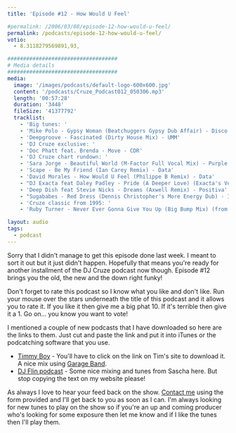 ```yaml
---
title: 'Episode #12 - How Would U Feel'

#permalink: /2006/03/08/episode-12-how-would-u-feel/
permalink: /podcasts/episode-12-how-would-u-feel/
votio:
  - 8.3118279569891,93,

###################################
# Media details
###################################
media:
  image: '/images/podcasts/default-logo-600x600.jpg'
  content: '/podcasts/Cruze_Podcast012_050306.mp3'
  length: '00:57:28'
  duration: '3448'
  fileSize: '41377792'
  tracklist:
    - 'Big tunes: '
    - 'Mike Polo - Gypsy Woman (Beatchuggers Gypsy Dub Affair) - Disco:Wax'
    - 'Deepgroove - Fascinated (Dirty House Mix) - UMM'
    - 'DJ Cruze exclusive: '
    - 'Doc Phatt feat. Brenda - Move - CDR'
    - 'DJ Cruze chart rundown: '
    - 'Sara Jorge - Beautiful World (M-Factor Full Vocal Mix) - Purple City'
    - 'Scape - Be My Friend (Ian Carey Remix) - Data'
    - 'David Morales - How Would U Feel (Philippe B Remix) - Data'
    - "DJ Exacta feat Daley Padley - Pride (A Deeper Love) (Exacta's Vocal Mix) - Compulsive"
    - 'Deep Dish feat Stevie Nicks - Dreams (Axwell Remix) - Positiva'
    - "Sugababes - Red Dress (Dennis Christopher's More Energy Dub) - Island"
    - 'Cruze classic from 1995: '
    - 'Ruby Turner - Never Ever Gonna Give You Up (Big Bump Mix) (from the Club Diamonds EP) - Wired Recordings'

layout: audio
tags:
  - podcast
---
```


Sorry that I didn't manage to get this episode done last week. I meant to sort it out but it just didn't happen. Hopefully that means you're ready for another installment of the DJ Cruze podcast now though. Episode #12 brings you the old, the new and the down right funky!

Don't forget to rate this podcast so I know what you like and don't like. Run your mouse over the stars underneath the title of this podcast and it allows you to rate it. If you like it then give me a big phat 10. If it's terrible then give it a 1. Go on&#8230; you know you want to vote!

I mentioned a couple of new podcasts that I have downloaded so here are the links to them. Just cut and paste the link and put it into iTunes or the podcatching software that you use.

- [Timmy Boy][23] - You'll have to click on the link on Tim's site to download it. A nice mix using [Garage Band][24].
- [DJ Flin podcast][25] - Some nice mixing and tunes from Sascha here. But stop copying the text on my website please!

As always I love to hear your feed back on the show. [Contact me][26] using the form provided and I'll get back to you as soon as I can. I'm always looking for new tunes to play on the show so if you're an up and coming producer who's looking for some exposure then let me know and if I like the tunes then I'll play them.

[1]: http://ripple.radiotail.com/211/Cruze_Podcast012_050306.mp3
[2]: http://www.djcruze.co.uk/cms/podcasts/feed/rss2
[3]: http://www.beatchuggers.dk/
[4]: http://www.discowax.com/
[5]: http://www.deepgrooveworld.com/
[6]: http://www.ummrecords.com/
[7]: http://docphatt.com/
[8]: http://www.discogs.com/artist/Sara+Jorge/
[9]: http://www.discogs.com/artist/M+Factor/
[10]: http://www.purplecitymusic.com/
[11]: http://www.ian45carey.com/
[12]: http://www.ministryofsound.com/
[13]: http://www.defmix.com/
[14]: http://www.djphilippeb.com/
[15]: http://www.deepdish.com/
[16]: http://www.nicksfix.com/
[17]: http://www.axwell.nu/
[18]: http://www.positivarecords.com/
[19]: http://www.sugababes.com/
[20]: http://www.spinninrecords.nl/
[21]: http://www.islandrecords.co.uk/
[22]: http://www.discogs.com/release/306967
[23]: http://web.mac.com/timrandall1/iWeb/Site/Podcast/Podcast.html
[24]: http://www.apple.com/ilife/garageband/
[25]: http://www.the-one-and-only.co.uk/podcast/?feed=rss2
[26]: /contact
